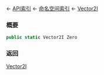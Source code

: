 ← [API索引](Api-Index) ← [命名空间索引](Namespace-Index) ← [Vector2I](VRageMath.Vector2I)

### 概要

```csharp
public static Vector2I Zero
```

### 返回

[Vector2I](VRageMath.Vector2I)

